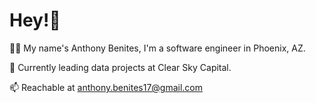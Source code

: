 # Hey!👋 

🧑‍💻 My name's Anthony Benites, I'm a software engineer in Phoenix, AZ. 

💼 Currently leading data projects at Clear Sky Capital. 

📫 Reachable at anthony.benites17@gmail.com

